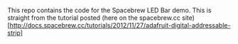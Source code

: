 This repo contains the code for the Spacebrew LED Bar demo. This is straight from the tutorial posted (here on the spacebrew.cc site)[http://docs.spacebrew.cc/tutorials/2012/11/27/adafruit-digital-addressable-strip]